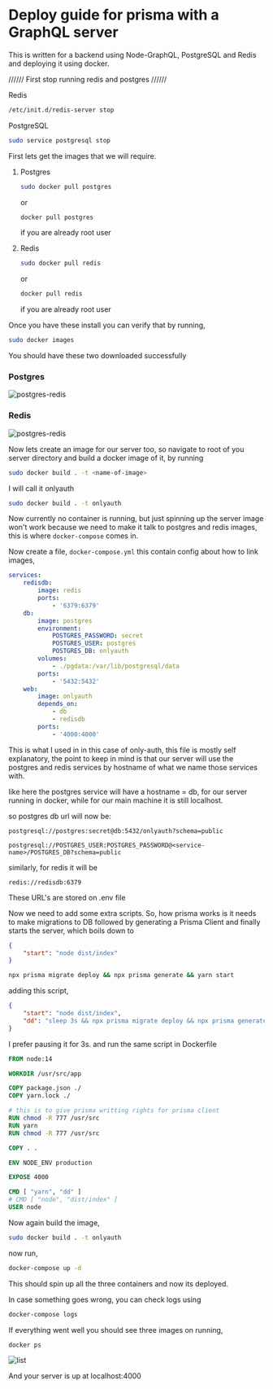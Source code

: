 # Deploy guide for prisma with a GraphQL server

This is written for a backend using Node-GraphQL, PostgreSQL and Redis and deploying it using docker.

////// First stop running redis and postgres //////

Redis

```bash
/etc/init.d/redis-server stop
```

PostgreSQL

```bash
sudo service postgresql stop
```

First lets get the images that we will require.

1. Postgres

    ```bash
    sudo docker pull postgres
    ```

    or

    ```bash
    docker pull postgres
    ```

    if you are already root user

2. Redis

    ```bash
    sudo docker pull redis
    ```

    or

    ```bash
    docker pull redis
    ```

    if you are already root user

Once you have these install you can verify that by running,

```bash
sudo docker images
```

You should have these two downloaded successfully

### Postgres

![postgres-redis](https://i.ibb.co/M5TMjvf/postgres.png)

### Redis

![postgres-redis](https://i.ibb.co/6HN3G2D/redis.png)

Now lets create an image for our server too, so navigate to root of you server directory and build a docker image of it, by running

```bash
sudo docker build . -t <name-of-image>
```

I will call it onlyauth

```bash
sudo docker build . -t onlyauth
```

Now currently no container is running, but just spinning up the server image won't work because we need to make it talk to postgres and redis images, this is where `docker-compose` comes in.

Now create a file, `docker-compose.yml` this contain config about how to link images,

```yml
services:
    redisdb:
        image: redis
        ports:
            - '6379:6379'
    db:
        image: postgres
        environment:
            POSTGRES_PASSWORD: secret
            POSTGRES_USER: postgres
            POSTGRES_DB: onlyauth
        volumes:
            - ./pgdata:/var/lib/postgresql/data
        ports:
            - '5432:5432'
    web:
        image: onlyauth
        depends_on:
            - db
            - redisdb
        ports:
            - '4000:4000'
```

This is what I used in in this case of only-auth, this file is mostly self explanatory, the point to keep in mind is that our server will use the postgres and redis services by hostname of what we name those services with.

like here the postgres service will have a hostname = db, for our server running in docker, while for our main machine it is still localhost.

so postgres db url will now be:

`postgresql://postgres:secret@db:5432/onlyauth?schema=public`

`postgresql://POSTGRES_USER:POSTGRES_PASSWORD@<service-name>/POSTGRES_DB?schema=public`

similarly, for redis it will be

`redis://redisdb:6379`

These URL's are stored on .env file

Now we need to add some extra scripts.
So, how prisma works is it needs to make migrations to DB followed by generating a Prisma Client and finally starts the server, which boils down to

```json
{
    "start": "node dist/index"
}
```

```bash
npx prisma migrate deploy && npx prisma generate && yarn start
```

adding this script,

```json
{
    "start": "node dist/index",
    "dd": "sleep 3s && npx prisma migrate deploy && npx prisma generate && yarn start"
}
```

I prefer pausing it for 3s.
and run the same script in Dockerfile

```Dockerfile
FROM node:14

WORKDIR /usr/src/app

COPY package.json ./
COPY yarn.lock ./

# this is to give prisma writting rights for prisma client
RUN chmod -R 777 /usr/src
RUN yarn
RUN chmod -R 777 /usr/src

COPY . .

ENV NODE_ENV production

EXPOSE 4000

CMD [ "yarn", "dd" ]
# CMD [ "node", "dist/index" ]
USER node
```

Now again build the image,

```bash
sudo docker build . -t onlyauth
```

now run,

```bash
docker-compose up -d
```

This should spin up all the three containers and now its deployed.

In case something goes wrong, you can check logs using

```bash
docker-compose logs
```

If everything went well you should see three images on running,

```bash
docker ps
```

![list](https://i.ibb.co/MDr1YLG/dockerps.png)

And your server is up at localhost:4000
